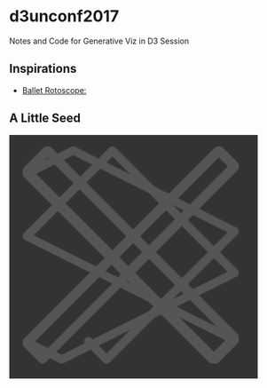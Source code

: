 # d3unconf2017
Notes and Code for Generative Viz in D3 Session



## Inspirations
* [Ballet Rotoscope:](https://www.youtube.com/watch?v=yzJk6ww3LD0)



## A Little Seed 
![](https://github.com/KristinHenry/d3unconf2017/blob/master/drawing.jpg)